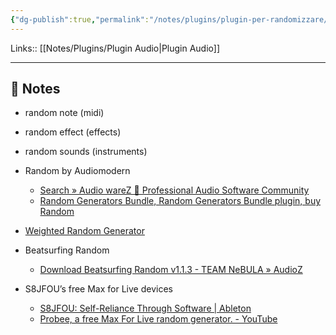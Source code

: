 ```yaml
---
{"dg-publish":true,"permalink":"/notes/plugins/plugin-per-randomizzare/","tags":["type/note"]}
---
```


Links:: [[Notes/Plugins/Plugin Audio\|Plugin Audio]]

---

## 📝 Notes

- random note (midi)
- random effect (effects)
- random sounds (instruments)

- Random by Audiomodern
	- [Search » Audio wareZ 🎹 Professional Audio Software Community](https://audioz.download/?do=search&story=Audiomodern)
	- [Random Generators Bundle, Random Generators Bundle plugin, buy Random](https://www.pluginboutique.com/product/2-Effects/39-FX-Bundle/8360-Random-Generators-Bundle)
- [Weighted Random Generator](https://alchemical9.gumroad.com/l/al9wrg)
- Beatsurfing Random
	- [Download Beatsurfing Random v1.1.3 - TEAM NeBULA » AudioZ](https://audioz.download/software/247569-download_beatsurfing-random-v113-team-nebula.html)
- S8JFOU’s free Max for Live devices
	- [S8JFOU: Self-Reliance Through Software | Ableton](https://www.ableton.com/en/blog/s8jfou-self-reliance-through-software/)
	- [Probee, a free Max For Live random generator. - YouTube](https://www.youtube.com/watch?v=L0Ocbmqe0pU)

